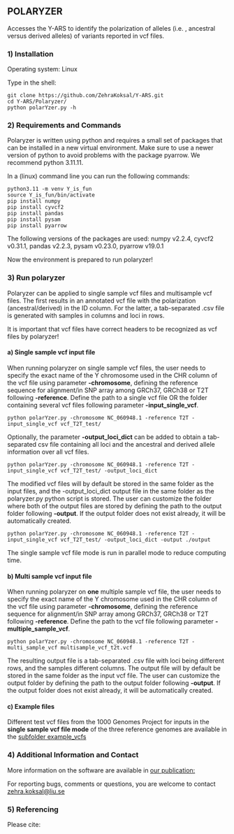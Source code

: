 ## POLARYZER
Accesses the Y-ARS to identify the polarization of alleles (i.e. , ancestral versus derived alleles) of variants reported in vcf files.


### 1) Installation
Operating system: Linux

Type in the shell:
```
git clone https://github.com/ZehraKoksal/Y-ARS.git
cd Y-ARS/Polaryzer/
python polarYzer.py -h
```



### 2) Requirements and Commands
Polaryzer is written using python and requires a small set of packages that can be installed in a new virtual environment. 
Make sure to use a newer version of python to avoid problems with the package pyarrow. We recommend python 3.11.11.

In a (linux) command line you can run the following commands:
```
python3.11 -m venv Y_is_fun
source Y_is_fun/bin/activate
pip install numpy
pip install cyvcf2
pip install pandas
pip install pysam
pip install pyarrow
```
The following versions of the packages are used:
numpy v2.2.4, cyvcf2 v0.31.1, pandas v2.2.3, pysam v0.23.0, pyarrow v19.0.1

Now the environment is prepared to run polaryzer!



### 3) Run polaryzer
Polaryzer can be applied to single sample vcf files and multisample vcf files. The first results in an annotated vcf file with the polarization (ancestral/derived) in the ID column. For the latter, a tab-separated .csv file is generated with samples in columns and loci in rows.

It is important that vcf files have correct headers to be recognized as vcf files by polaryzer!


#### a) Single sample vcf input file
When running polaryzer on single sample vcf files, the user needs to specify the exact name of the Y chromosome used in the CHR column of the vcf file using parameter **-chromosome**, defining the reference sequence for alignment/in SNP array among GRCh37, GRCh38 or T2T following **-reference**. Define the path to a single vcf file OR the folder containing several vcf files following parameter **-input_single_vcf**. 



```
python polarYzer.py -chromosome NC_060948.1 -reference T2T -input_single_vcf vcf_T2T_test/
```
Optionally, the parameter **-output_loci_dict** can be added to obtain a tab-separated csv file containing all loci and the ancestral and derived allele information over all vcf files.
```
python polarYzer.py -chromosome NC_060948.1 -reference T2T -input_single_vcf vcf_T2T_test/ -output_loci_dict
```

The modified vcf files will by default be stored in the same folder as the input files, and the -output_loci_dict output file in the same folder as the polaryzer.py python script is stored. The user can customize the folder where both of the output files are stored by defining the path to the output folder following **-output**. If the output folder does not exist already, it will be automatically created.

```
python polarYzer.py -chromosome NC_060948.1 -reference T2T -input_single_vcf vcf_T2T_test/ -output_loci_dict -output ./output
```


The single sample vcf file mode is run in parallel mode to reduce computing time.


#### b) Multi sample vcf input file
When running polaryzer on **one** multiple sample vcf file, the user needs to specify the exact name of the Y chromosome used in the CHR column of the vcf file using parameter **-chromosome**, defining the reference sequence for alignment/in SNP array among GRCh37, GRCh38 or T2T following **-reference**. Define the path to the vcf file following parameter **-multiple_sample_vcf**.
```
python polarYzer.py -chromosome NC_060948.1 -reference T2T -multi_sample_vcf multisample_vcf_t2t.vcf
```

The resulting output file is a tab-separated .csv file with loci being different rows, and the samples different columns. 
The output file will by default be stored in the same folder as the input vcf file. The user can customize the output folder by defining the path to the output folder following **-output**. If the output folder does not exist already, it will be automatically created.

#### c) Example files

Different test vcf files from the 1000 Genomes Project for inputs in the **single sample vcf file mode** of the three reference genomes are available in the [subfolder example_vcfs](https://github.com/ZehraKoksal/Y-ARS/tree/main/Polaryzer/example_vcfs)



### 4) Additional Information and Contact
More information on the software are available in [our publication:]()

For reporting bugs, comments or questions, you are welcome to contact zehra.koksal@liu.se



### 5) Referencing

Please cite: 


